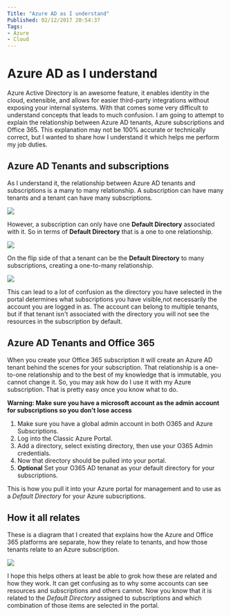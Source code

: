 ```yaml
---
Title: "Azure AD as I understand"
Published: 02/12/2017 20:54:37
Tags: 
- Azure
- Cloud
---
```

# Azure AD as I understand

Azure Active Directory is an awesome feature, it enables identity in the cloud, extensible, and allows for easier third-party integrations without exposing your internal systems. With that comes some very difficult to understand concepts that leads to much confusion. I am going to attempt to explain the relationship between Azure AD tenants, Azure subscriptions and Office 365. This explanation may not be 100% accurate or technically correct, but I wanted to share how I understand it which helps me perform my job duties.

## Azure AD Tenants and subscriptions

As I understand it, the relationship between Azure AD tenants and subscriptions is a many to many relationship. A subscription can have many tenants and a tenant can have many subscriptions.

![](/images/other-posts/AzureManyToMany.png)

However, a subscription can only have one **Default Directory** associated with it. So in terms of **Default Directory** that is a one to one relationship.

![](/images/other-posts/AzureOneToOne.png)

On the flip side of that a tenant can be the **Default Directory** to many subscriptions, creating a one-to-many relationship.

![](/images/other-posts/AzureOneToMany.png)

This can lead to a lot of confusion as the directory you have selected in the portal determines what subscriptions you have visible,not necessarily the account you are logged in as. The account can belong to multiple tenants, but if that tenant isn't associated with the directory you will not see the resources in the subscription by default.

## Azure AD Tenants and Office 365

When you create your Office 365 subscription it will create an Azure AD tenant behind the scenes for your subscription. That relationship is a one-to-one relationship and to the best of my knowledge that is immutable, you cannot change it. So, you may ask how do I use it with my Azure subscription. That is pretty easy once you know what to do.

**Warning:  Make sure you have a microsoft account as the admin account for subscriptions so you don't lose access**

1.  Make sure you have a global admin account in both O365 and Azure Subscriptions.
2.  Log into the Classic Azure Portal.
3.  Add a directory, select existing directory, then use your O365 Admin credentials.
4.  Now that directory should be pulled into your portal.
5.  **Optional** Set your O365 AD tenanat as your default directory for your subscriptions.

This is how you pull it into your Azure portal for management and to use as a *Default Directory* for your Azure subscriptions.

## How it all relates

These is a diagram that I created that explains how the Azure and Office 365 platforms are separate, how they relate to tenants, and how those tenants relate to an Azure subscription.

![](/images/other-posts/AzureADO365.png)

I hope this helps others at least be able to grok how these are related and how they work. It can get confusing as to why some accounts can see resources and subscriptions and others cannot. Now you know that it is related to the *Default Directory* assigned to subscriptions and which combination of those items are selected in the portal.

